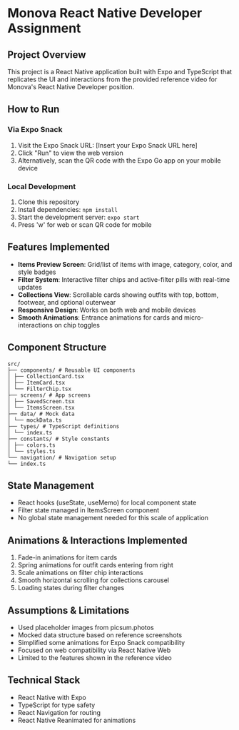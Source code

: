 # Monova React Native Developer Assignment

## Project Overview
This project is a React Native application built with Expo and TypeScript that replicates the UI and interactions from the provided reference video for Monova's React Native Developer position.

## How to Run
### Via Expo Snack
1. Visit the Expo Snack URL: [Insert your Expo Snack URL here]
2. Click "Run" to view the web version
3. Alternatively, scan the QR code with the Expo Go app on your mobile device

### Local Development
1. Clone this repository
2. Install dependencies: `npm install`
3. Start the development server: `expo start`
4. Press 'w' for web or scan QR code for mobile

## Features Implemented
- **Items Preview Screen**: Grid/list of items with image, category, color, and style badges
- **Filter System**: Interactive filter chips and active-filter pills with real-time updates
- **Collections View**: Scrollable cards showing outfits with top, bottom, footwear, and optional outerwear
- **Responsive Design**: Works on both web and mobile devices
- **Smooth Animations**: Entrance animations for cards and micro-interactions on chip toggles

## Component Structure
```
src/
├── components/ # Reusable UI components
│ ├── CollectionCard.tsx
│ ├── ItemCard.tsx
│ └── FilterChip.tsx
├── screens/ # App screens
│ ├── SavedScreen.tsx
│ └── ItemsScreen.tsx
├── data/ # Mock data
│ └── mockData.ts
├── types/ # TypeScript definitions
│ └── index.ts
├── constants/ # Style constants
│ ├── colors.ts
│ └── styles.ts
└── navigation/ # Navigation setup
└── index.ts
```

## State Management
- React hooks (useState, useMemo) for local component state
- Filter state managed in ItemsScreen component
- No global state management needed for this scale of application

## Animations & Interactions Implemented
1. Fade-in animations for item cards
2. Spring animations for outfit cards entering from right
3. Scale animations on filter chip interactions
4. Smooth horizontal scrolling for collections carousel
5. Loading states during filter changes

## Assumptions & Limitations
- Used placeholder images from picsum.photos
- Mocked data structure based on reference screenshots
- Simplified some animations for Expo Snack compatibility
- Focused on web compatibility via React Native Web
- Limited to the features shown in the reference video

## Technical Stack
- React Native with Expo
- TypeScript for type safety
- React Navigation for routing
- React Native Reanimated for animations
